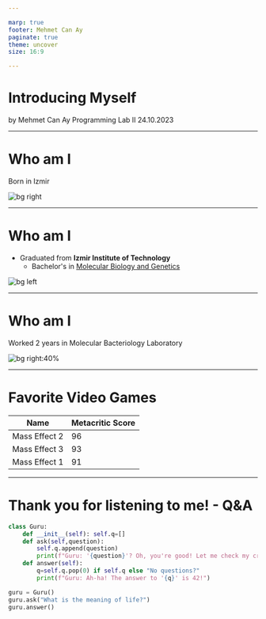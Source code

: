 ```yaml
---

marp: true
footer: Mehmet Can Ay
paginate: true
theme: uncover
size: 16:9

---
```


<!-- _class: invert -->
<!-- _paginate: false -->
<!-- _header: "" -->
<!-- _footer: "" -->
# Introducing Myself
by Mehmet Can Ay
Programming Lab II
24.10.2023

---

# Who am I

Born in Izmir

![bg right](https://wallpapercave.com/wp/wp8337564.jpg)

---

# Who am I
* Graduated from **Izmir Institute of Technology**
  - Bachelor's in [Molecular Biology and Genetics](https://mbg.iyte.edu.tr/en/home-page/)

![bg left](https://www.openaire.eu/templates/yootheme/cache/da/iit-turkey-da03704f.png)

---

# Who am I
Worked 2 years in Molecular Bacteriology Laboratory

![bg right:40%](https://i.pinimg.com/originals/89/d9/5a/89d95a6ee727c90ebe9d7a76c03e259b.gif)

---

# Favorite Video Games

Name | Metacritic Score
------------ | -------------
Mass Effect 2 | 96
Mass Effect 3 | 93
Mass Effect 1 | 91

---

# Thank you for listening to me! - Q&A
```python  
class Guru:
    def __init__(self): self.q=[]
    def ask(self,question):
        self.q.append(question)
        print(f"Guru: '{question}'? Oh, you're good! Let me check my crystal ball...")
    def answer(self):
        q=self.q.pop(0) if self.q else "No questions?"
        print(f"Guru: Ah-ha! The answer to '{q}' is 42!")

guru = Guru()
guru.ask("What is the meaning of life?")
guru.answer()
```
